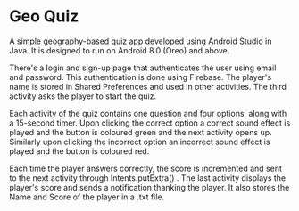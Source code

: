 # Geo Quiz
A  simple geography-based quiz app developed using Android Studio in Java. It is designed to run on Android 8.0 (Oreo) and above.

There's a login and sign-up page that authenticates the user using email and password. This authentication is done using Firebase. The player's name is stored in Shared Preferences and used in other activities.
The third activity asks the player to start the quiz.

Each activity of the quiz contains one question and four options, along with a 15-second timer. Upon clicking the correct option a correct sound effect is played and the button is coloured green and the next activity opens up. Similarly upon clicking the incorrect option an incorrect sound effect is played and the button is coloured red.

Each time the player answers correctly, the score is incremented and sent to the next activity through Intents.putExtra() .
The last activity displays the player's score and sends a notification thanking the player. It also stores the Name and Score of the player in a .txt file.
